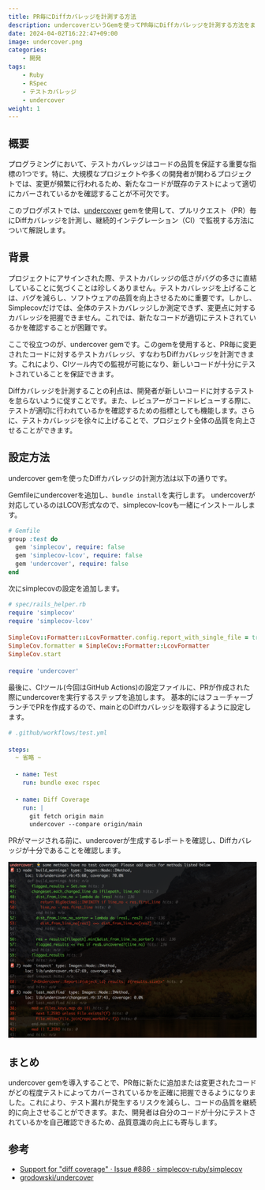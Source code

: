 ```yaml
---
title: PR毎にDiffカバレッジを計測する方法
description: undercoverというGemを使ってPR毎にDiffカバレッジを計測する方法をまとめました
date: 2024-04-02T16:22:47+09:00
image: undercover.png
categories:
    - 開発
tags:
    - Ruby
    - RSpec
    - テストカバレッジ
    - undercover
weight: 1
---
```


## 概要

プログラミングにおいて、テストカバレッジはコードの品質を保証する重要な指標の1つです。特に、大規模なプロジェクトや多くの開発者が関わるプロジェクトでは、変更が頻繁に行われるため、新たなコードが既存のテストによって適切にカバーされているかを確認することが不可欠です。

このブログポストでは、[undercover](https://github.com/grodowski/undercover) gemを使用して、プルリクエスト（PR）毎にDiffカバレッジを計測し、継続的インテグレーション（CI）で監視する方法について解説します。

## 背景

プロジェクトにアサインされた際、テストカバレッジの低さがバグの多さに直結していることに気づくことは珍しくありません。テストカバレッジを上げることは、バグを減らし、ソフトウェアの品質を向上させるために重要です。しかし、Simplecovだけでは、全体のテストカバレッジしか測定できず、変更点に対するカバレッジを把握できません。これでは、新たなコードが適切にテストされているかを確認することが困難です。

ここで役立つのが、undercover gemです。このgemを使用すると、PR毎に変更されたコードに対するテストカバレッジ、すなわちDiffカバレッジを計測できます。これにより、CIツール内での監視が可能になり、新しいコードが十分にテストされていることを保証できます。

Diffカバレッジを計測することの利点は、開発者が新しいコードに対するテストを怠らないように促すことです。また、レビュアーがコードレビューする際に、テストが適切に行われているかを確認するための指標としても機能します。さらに、テストカバレッジを徐々に上げることで、プロジェクト全体の品質を向上させることができます。

## 設定方法

undercover gemを使ったDiffカバレッジの計測方法は以下の通りです。

Gemfileにundercoverを追加し、`bundle install`を実行します。
undercoverが対応しているのはLCOV形式なので、simplecov-lcovも一緒にインストールします。

```ruby
# Gemfile
group :test do
  gem 'simplecov', require: false
  gem 'simplecov-lcov', require: false
  gem 'undercover', require: false
end
```

次にsimplecovの設定を追加します。

```ruby
# spec/rails_helper.rb
require 'simplecov'
require 'simplecov-lcov'

SimpleCov::Formatter::LcovFormatter.config.report_with_single_file = true
SimpleCov.formatter = SimpleCov::Formatter::LcovFormatter
SimpleCov.start

require 'undercover'
```

最後に、CIツール(今回はGitHub Actions)の設定ファイルに、PRが作成された際にundercoverを実行するステップを追加します。
基本的にはフューチャーブランチでPRを作成するので、mainとのDiffカバレッジを取得するように設定します。

```yaml
# .github/workflows/test.yml

steps:
  ~ 省略 ~

  - name: Test
    run: bundle exec rspec

  - name: Diff Coverage
    run: |
      git fetch origin main
      undercover --compare origin/main
```

PRがマージされる前に、undercoverが生成するレポートを確認し、Diffカバレッジが十分であることを確認します。

![alt text](undercover.png)

## まとめ

undercover gemを導入することで、PR毎に新たに追加または変更されたコードがどの程度テストによってカバーされているかを正確に把握できるようになりました。これにより、テスト漏れが発生するリスクを減らし、コードの品質を継続的に向上させることができます。また、開発者は自分のコードが十分にテストされているかを自己確認できるため、品質意識の向上にも寄与します。

## 参考

- [Support for "diff coverage" · Issue #886 · simplecov-ruby/simplecov](https://github.com/simplecov-ruby/simplecov/issues/886)
- [grodowski/undercover](https://github.com/grodowski/undercover)

